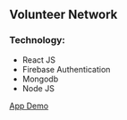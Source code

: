 ## Volunteer Network

### Technology:

- React JS
- Firebase Authentication
- Mongodb
- Node JS

[App Demo](https://volunteer-network-6c5bc.firebaseapp.com/)
